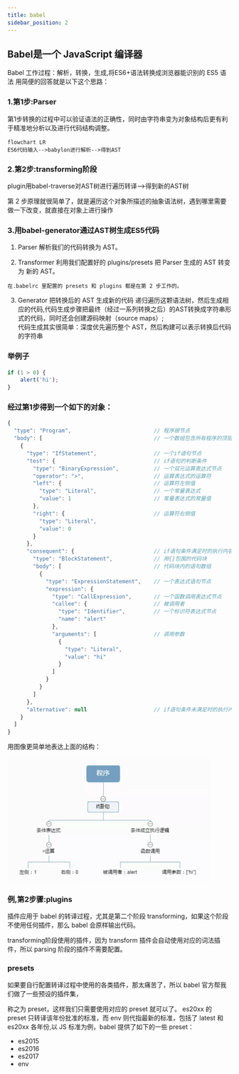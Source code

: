 ```yaml
---
title: babel
sidebar_position: 2
---
```


## Babel是一个 JavaScript 编译器

Babel 工作过程：解析，转换，生成,将ES6+语法转换成浏览器能识别的 ES5 语法
用简便的回答就是以下这个思路：

### 1.第1步:Parser
第1步转换的过程中可以验证语法的正确性，同时由字符串变为对象结构后更有利于精准地分析以及进行代码结构调整。
```mermaid
flowchart LR
ES6代码输入-->babylon进行解析-->得到AST
```


### 2.第2步:transforming阶段 
plugin用babel-traverse对AST树进行遍历转译-->得到新的AST树

第 2 步原理就很简单了，就是遍历这个对象所描述的抽象语法树，遇到哪里需要做一下改变，就直接在对象上进行操作

### 3.用babel-generator通过AST树生成ES5代码
1. Parser 解析我们的代码转换为 AST。

2. Transformer 利用我们配置好的 plugins/presets 把 Parser 生成的 AST 转变为 新的 AST。
```
在.babelrc 里配置的 presets 和 plugins 都是在第 2 步工作的。
```

3. Generator 把转换后的 AST 生成新的代码
递归遍历这颗语法树，然后生成相应的代码,代码生成步骤把最终（经过一系列转换之后）的AST转换成字符串形式的代码，同时还会创建源码映射（source maps）;<br/>代码生成其实很简单：深度优先遍历整个 AST，然后构建可以表示转换后代码的字符串

### 举例子
```js
if (1 > 0) {
    alert('hi');
}
```

### 经过第1步得到一个如下的对象：
```js
{
  "type": "Program",                          // 程序根节点
  "body": [                                   // 一个数组包含所有程序的顶层语句
    {
      "type": "IfStatement",                  // 一个if语句节点
      "test": {                               // if语句的判断条件
        "type": "BinaryExpression",           // 一个双元运算表达式节点
        "operator": ">",                      // 运算表达式的运算符
        "left": {                             // 运算符左侧值
          "type": "Literal",                  // 一个常量表达式
          "value": 1                          // 常量表达式的常量值
        },
        "right": {                            // 运算符右侧值
          "type": "Literal",
          "value": 0
        }
      },
      "consequent": {                         // if语句条件满足时的执行内容
        "type": "BlockStatement",             // 用{}包围的代码块
        "body": [                             // 代码块内的语句数组
          {
            "type": "ExpressionStatement",    // 一个表达式语句节点
            "expression": {
              "type": "CallExpression",       // 一个函数调用表达式节点
              "callee": {                     // 被调用者
                "type": "Identifier",         // 一个标识符表达式节点
                "name": "alert"
              },
              "arguments": [                  // 调用参数
                {
                  "type": "Literal",
                  "value": "hi"
                }
              ]
            }
          }
        ]
      },
      "alternative": null                     // if语句条件未满足时的执行内容
    }
  ]
}
```
用图像更简单地表达上面的结构：

![](../assets/img-build/图2-描述AST.png)

### 例,第2步骤:plugins
插件应用于 babel 的转译过程，尤其是第二个阶段 transforming，如果这个阶段不使用任何插件，那么 babel 会原样输出代码。

transforming阶段使用的插件，因为 transform 插件会自动使用对应的词法插件，所以 parsing 阶段的插件不需要配置。

### presets
如果要自行配置转译过程中使用的各类插件，那太痛苦了，所以 babel 官方帮我们做了一些预设的插件集，

称之为 preset，这样我们只需要使用对应的 preset 就可以了。
es20xx 的 preset 只转译该年份批准的标准，而 env 则代指最新的标准，包括了 latest 和 es20xx 各年份,以 JS 标准为例，babel 提供了如下的一些 preset：
* es2015
* es2016
* es2017
* env




